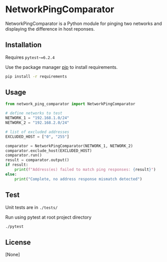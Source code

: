 # NetworkPingComparator

NetworkPingComparator is a Python module for pinging two networks and displaying the difference in host reponses.

## Installation
Requires ```pytest~=6.2.4```

Use the package manager [pip](https://pip.pypa.io/en/stable/) to install requirements.

```bash
pip install -r requirements
```

## Usage

```python
from network_ping_comparator import NetworkPingComparator

# define networks to test
NETWORK_1 = "192.168.1.0/24"
NETWORK_2 = "192.168.2.0/24"

# list of excluded addresses
EXCLUDED_HOST = ["0", "255"]

comparator = NetworkPingComparator(NETWORK_1, NETWORK_2)
comparator.exclude_host(EXCLUDED_HOST)
comparator.run()
result = comparator.output()
if result:
    print(f"Address(es) failed to match ping responses: {result}")
else:
    print("Complete, no address response mismatch detected")
```

## Test

Unit tests are in ```./tests/```

Run using pytest at root project directory
```bash
./pytest
```

## License
[None]

